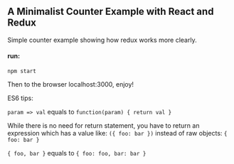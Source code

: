 ## A Minimalist Counter Example with React and Redux

Simple counter example showing how redux works more clearly.

#### run:

```
npm start
```

Then to the browser localhost:3000, enjoy!

ES6 tips:

`param => val` equals to `function(param) { return val }`

While there is no need for return statement, you have to return an expression which has a value like: `({ foo: bar })` instead of raw objects: `{ foo: bar }`

`{ foo, bar }` equals to `{ foo: foo, bar: bar }`
